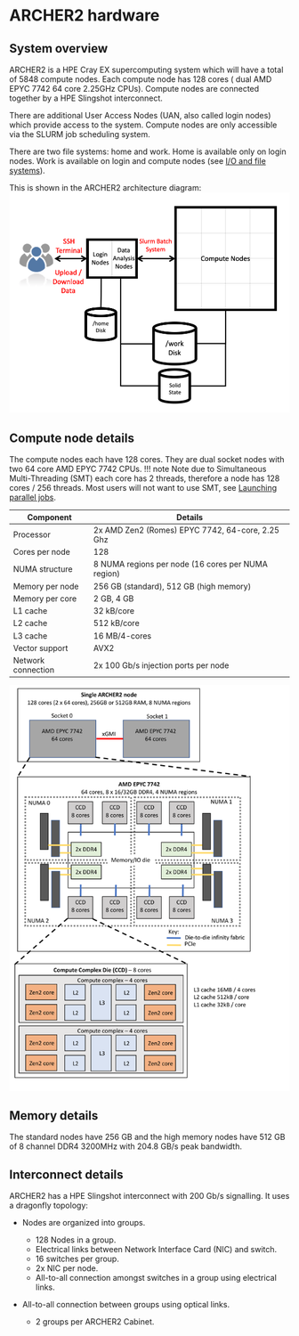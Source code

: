 # ARCHER2 hardware

## System overview

ARCHER2 is a HPE Cray EX supercomputing system which will have a total of 5848 compute nodes. Each compute node has 128 cores ( dual AMD EPYC 7742 64 core 2.25GHz CPUs). Compute nodes are connected together by a HPE Slingshot interconnect. 

There are additional User Access Nodes (UAN, also called login nodes) which provide access to the system. Compute nodes are only accessible via the SLURM job scheduling system.

There are two file systems: home and work. Home is available only on login nodes. Work is available on login and compute nodes (see [I/O and file systems](io.md)).

This is shown in the ARCHER2 architecture diagram:
![ACRHER2 architecture](../images/archer2_architecture.png)



## Compute node details
The compute nodes each have 128 cores. They are dual socket nodes with two 64 core AMD EPYC 7742 CPUs. 
!!! note
    Note due to Simultaneous Multi-Threading (SMT) each core has 2 threads, therefore a node has 128 cores / 256 threads. Most users will not want to use SMT, see [Launching parallel jobs](scheduler.md#srun-launching-parallel-jobs).

| Component          | Details                                            |
|--------------------|----------------------------------------------------|
| Processor          | 2x AMD Zen2 (Romes) EPYC 7742, 64-core, 2.25 Ghz   |
| Cores per node     | 128                                                |
| NUMA structure     | 8 NUMA regions per node (16 cores per NUMA region) |
| Memory per node    | 256 GB (standard), 512 GB (high memory)            |
| Memory per core    | 2 GB, 4 GB                                         | 
| L1 cache           | 32 kB/core                                         |
| L2 cache           | 512 kB/core                                        |
| L3 cache           | 16 MB/4-cores                                      |
| Vector support     | AVX2                                               |
| Network connection | 2x 100 Gb/s injection ports per node               |

![ARCHER2 node diagram](../images/archer2_full_node_diagram.png)


## Memory details
The standard nodes have 256 GB and the high memory nodes have 512 GB of 8 channel DDR4 3200MHz with 204.8 GB/s peak bandwidth.

## Interconnect details
ARCHER2 has a HPE Slingshot interconnect with 200 Gb/s signalling. It uses a dragonfly topology:

- Nodes are organized into groups.
    - 128 Nodes in a group.
    - Electrical links between Network Interface Card (NIC) and switch.
    - 16 switches per group.
    - 2x NIC per node.
    - All-to-all connection amongst switches in a group using electrical links.

- All-to-all connection between groups using optical links.
    - 2 groups per ARCHER2 Cabinet.